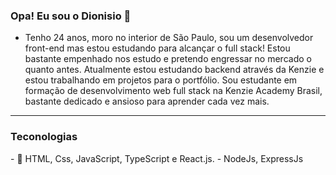### Opa! Eu sou o Dionisio 👋

- Tenho 24 anos, moro no interior de São Paulo, sou um desenvolvedor front-end mas estou estudando para alcançar o full stack! Estou bastante empenhado nos estudo e pretendo engressar no mercado o quanto antes. Atualmente estou estudando backend através da Kenzie e estou trabalhando em projetos para o portfólio.
  Sou estudante em formação de desenvolvimento web full stack na Kenzie Academy Brasil, bastante dedicado e ansioso para aprender cada vez mais.
  

<hr />
<h3>Teconologias</h3>
- 🔭 HTML, Css, JavaScript, TypeScript e React.js.
- NodeJs, ExpressJs
